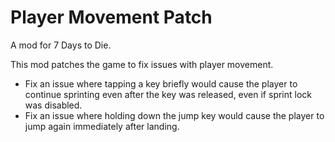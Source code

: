 # Player Movement Patch

A mod for 7 Days to Die.

This mod patches the game to fix issues with player movement.

- Fix an issue where tapping a key briefly would cause the player to continue sprinting even after the key was released, even if sprint lock was disabled.
- Fix an issue where holding down the jump key would cause the player to jump again immediately after landing.
